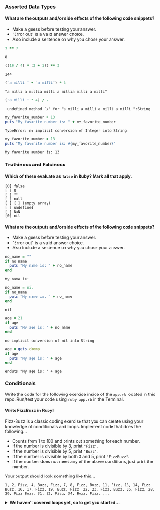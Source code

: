 ### Assorted Data Types

#### What are the outputs and/or side effects of the following code snippets?

* Make a guess before testing your answer.
* "Error out" is a valid answer choice.
* Also include a sentence on why you chose your answer.

```rb
2 ** 3
```
```text
8
```
```rb
((16 / 4) * (2 + 1)) ** 2
```
```text
144
```
```rb
("a milli " + "a milli") * 3
```
```text
"a milli a millia milli a millia milli a milli"
```
```rb
("a milli " * 4) / 2
```
```text
 undefined method `/' for "a milli a milli a milli a milli ":String
```
```rb
my_favorite_number = 13
puts "My favorite number is: " + my_favorite_number
```
```text
TypeError: no implicit conversion of Integer into String
```
```rb
my_favorite_number = 13
puts "My favorite number is: #{my_favorite_number}"
```
```text
My favorite number is: 13
```
### Truthiness and Falsiness

#### Which of these evaluate as `false` in Ruby? Mark all that apply.

```text
[0] false
[ ] 0
[ ] ""
[ ] null
[ ] [ ] (empty array)
[ ] undefined
[ ] NaN
[0] nil
```

#### What are the outputs and/or side effects of the following code snippets?

* Make a guess before testing your answer.
* "Error out" is a valid answer choice.
* Also include a sentence on why you chose your answer.

```rb
no_name = ""
if no_name
  puts "My name is: " + no_name
end
```
```text
My name is:
```
```rb
no_name = nil
if no_name
  puts "My name is: " + no_name
end
```
```text
nil
```
```rb
age = 21
if age
  puts "My age is: " + no_name
end
```
```text
no implicit conversion of nil into String
```
```rb
age = gets.chomp
if age
  puts "My age is: " + age
end
```
```text
enduts "My age is: " + age
```
### Conditionals

Write the code for the following exercise inside of the `app.rb` located in this repo. Run/test your code using `ruby app.rb` in the Terminal.

#### Write FizzBuzz in Ruby!

Fizz-Buzz is a classic coding exercise that you can create using your knowledge of conditionals and loops. Implement code that does the following...

* Counts from 1 to 100 and prints out something for each number.
* If the number is divisible by 3, print `"Fizz"`.
* If the number is divisible by 5, print `"Buzz"`.
* If the number is divisible by both 3 and 5, print `"FizzBuzz"`.
* If the number does not meet any of the above conditions, just print the number.

Your output should look something like this...
```
1, 2, Fizz, 4, Buzz, Fizz, 7, 8, Fizz, Buzz, 11, Fizz, 13, 14, Fizz Buzz, 16, 17, Fizz, 19, Buzz, Fizz, 22, 23, Fizz, Buzz, 26, Fizz, 28, 29, Fizz Buzz, 31, 32, Fizz, 34, Buzz, Fizz, ...
```

<details>
  <summary><strong>We haven't covered loops yet, so to get you started...</strong></summary>

  ```rb
  i = 1
  while i <= 100
    # Your code goes in here.
  end
  ```

</details>
